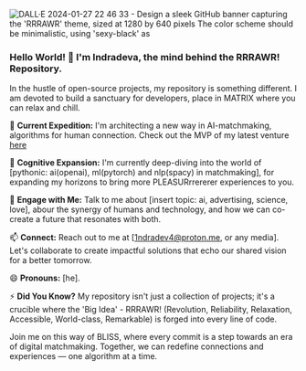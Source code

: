 ![DALL·E 2024-01-27 22 46 33 - Design a sleek GitHub banner capturing the 'RRRAWR' theme, sized at 1280 by 640 pixels  The color scheme should be minimalistic, using 'sexy-black' as](https://github.com/indrad3v4/indrad3v4/assets/120383053/5808baba-c9a0-467a-9b1a-2a931c1e655f)

### Hello World! 👋 I'm Indradeva, the mind behind the RRRAWR! Repository.

In the hustle of open-source projects, my repository is something different. I am devoted to build a sanctuary for developers, place in MATRIX where you can relax and chill. 

🔭 **Current Expedition:** I'm architecting a new way in AI-matchmaking, algorithms for human connection. Check out the MVP of my latest venture [here](https://indradevai.replit.app/) 

🌱 **Cognitive Expansion:** I'm currently deep-diving into the world of [pythonic: ai(openai), ml(pytorch) and nlp(spacy) in matchmaking], for expanding my horizons to bring more PLEASURrrererer experiences to you.

💬 **Engage with Me:** Talk to me about [insert topic: ai, advertising, science, love], abour the synergy of humans and technology, and how we can co-create a future that resonates with both.

📫 **Connect:** Reach out to me at [1ndradev4@proton.me, or any media]. Let's collaborate to create impactful solutions that echo our shared vision for a better tomorrow.

😄 **Pronouns:** [he].

⚡ **Did You Know?** My repository isn't just a collection of projects; it's a crucible where the 'Big Idea' - RRRAWR! (Revolution, Reliability, Relaxation, Accessible, World-class, Remarkable) is forged into every line of code.

Join me on this way of BLISS, where every commit is a step towards an era of digital matchmaking. Together, we can redefine connections and experiences — one algorithm at a time.

